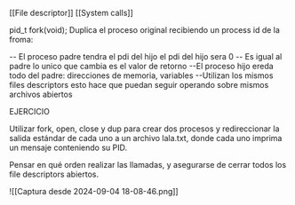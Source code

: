 
[[File descriptor]] 
[[System calls]]



pid_t fork(void);
Duplica el proceso original recibiendo un process id de la froma:

-- El proceso padre tendra el pdi del hijo
	el pdi del hijo sera 0
-- Es igual al padre lo unico que cambia es el valor de retorno
--El proceso hijo ereda todo del padre: direcciones de memoria, variables 
--Utilizan los mismos files descriptors esto hace que puedan seguir operando sobre mismos archivos abiertos 



EJERCICIO


Utilizar fork, open, close y dup para crear dos procesos y redireccionar la salida estándar de cada uno a un archivo lala.txt, donde cada uno imprima un mensaje conteniendo su PID.

Pensar en qué orden realizar las llamadas, y asegurarse de cerrar todos los file descriptors abiertos.


![[Captura desde 2024-09-04 18-08-46.png]]
